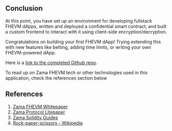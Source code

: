 ## Conclusion

At this point, you have set up an environment for developing fullstack FHEVM dApps, written and deployed a confidential smart contract, and built a custom frontend to interact with it using client-side encryption/decryption.

Congratulations on building your first FHEVM dApp! Trying extending this with new features like betting, adding time limits, or writing your own FHEVM-powered dApp.

Here is a [link to the completed Github repo](https://github.com/ego-errante/hello-fhevm).

To read up on Zama FHEVM tech or other technologies used in this application, check the references section below

## References

1. [Zama FHEVM Whitepaper](https://github.com/zama-ai/fhevm/blob/main/fhevm-whitepaper.pdf)
2. [Zama Protocol Litepaper](https://docs.zama.ai/protocol/zama-protocol-litepaper#technical-details)
3. [Zama Solidity Guides](https://docs.zama.ai/protocol/solidity-guides/)
4. [Rock-paper-scissors - Wikipedia](https://en.wikipedia.org/wiki/Rock_paper_scissors)
